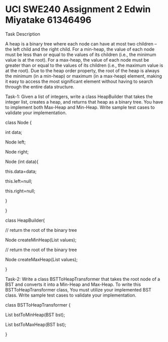 # UCI SWE240 Assignment 2 Edwin Miyatake 61346496

Task Description

A heap is a binary tree where each node can have at most two children – the left child and the right child. For a min-heap, the value of each node must be less than or equal to the values of its children (i.e., the minimum value is at the root). For a max-heap, the value of each node must be greater than or equal to the values of its children (i.e., the maximum value is at the root). Due to the heap order property, the root of the heap is always the minimum (in a min-heap) or maximum (in a max-heap) element, making it easy to access the most significant element without having to search through the entire data structure.

Task-1: Given a list of integers, write a class HeapBuilder that takes the integer list, creates a heap, and returns that heap as a binary tree. You have to implement both Max-Heap and Min-Heap. Write sample test cases to validate your implementation.

class Node {

int data;

Node left;

Node right;

Node (int data){

this.data=data;

this.left=null;

this.right=null;

}

}

class HeapBuilder{

// return the root of the binary tree

Node createMinHeap(List<Integers> values); 

// return the root of the binary tree     

Node createMaxHeap(List<Integers> values); 

}

Task-2: Write a class BSTToHeapTransformer that takes the root node of a BST and converts it into a Min-Heap and Max-Heap. To write this BSTToHeapTransformer class, You must utilize your implemented BST class. Write sample test cases to validate your implementation.

 

class BSTToHeapTransformer {

   List<Node> bstToMinHeap(BST bst);

   List<Node> bstToMaxHeap(BST bst);

}
